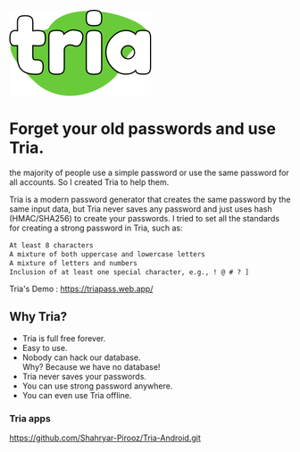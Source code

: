 ![](web/imgs/Logo.svg)

Forget your old passwords and use Tria.
=======================================
the majority of people use a simple password or use the same password for all accounts. So I created Tria to help them.

Tria is a modern password generator that creates the same password by the same input data, but Tria never saves any password and just uses hash (HMAC/SHA256) to create your passwords. I tried to set all the standards for creating a strong password in Tria, such as:

    At least 8 characters
    A mixture of both uppercase and lowercase letters
    A mixture of letters and numbers
    Inclusion of at least one special character, e.g., ! @ # ? ]
    
Tria's Demo : https://triapass.web.app/

Why Tria?
---------

* Tria is full free forever.
* Easy to use.
* Nobody can hack our database.  
    Why? Because we have no database!
* Tria never saves your passwords.
* You can use strong password anywhere.
* You can even use Tria offline.

### Tria apps
https://github.com/Shahryar-Pirooz/Tria-Android.git


